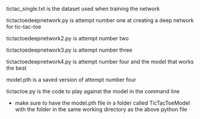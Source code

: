 tictac_single.txt is the dataset used when training the network

tictactoedeepnetwork.py is attempt number one at creating a deep network for tic-tac-toe

tictactoedeepnetwork2.py is attempt number two

tictactoedeepnetwork3.py is attempt number three

tictactoedeepnetwork4.py is attempt number four and the model that works the best

model.pth is a saved version of attempt number four 

tictactoe.py is the code to play against the model in the command line

  - make sure to have the model.pth file in a folder called TicTacToeModel with the folder in the same working directory as the above python file 
